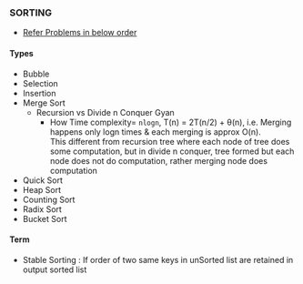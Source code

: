 ### SORTING 
- [Refer Problems in below order](./Practice/src/main/java/com/p2/sort)

#### Types
- Bubble 
- Selection
- Insertion
- Merge Sort
  - Recursion vs Divide n Conquer Gyan
    - How Time complexity= `nlogn`, T(n) = 2T(n/2) + θ(n), i.e. Merging happens only logn times & each merging is approx O(n).<br/> 
    This different from recursion tree where each node of tree does some computation, but in divide n conquer, tree formed but each node does not do computation, rather merging node does computation
- Quick Sort
- Heap Sort
- Counting Sort
- Radix Sort
- Bucket Sort

#### Term
- Stable Sorting : If order of two same keys in unSorted list are retained in output sorted list